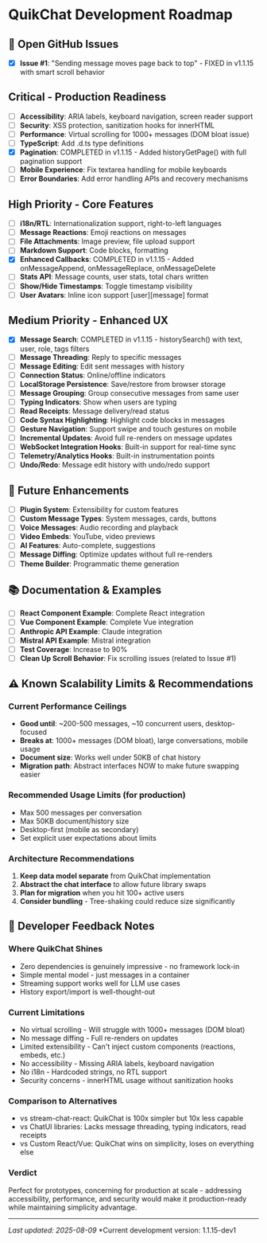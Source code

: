 # QuikChat Development Roadmap

## 🐛 Open GitHub Issues

- [x] **Issue #1**: "Sending message moves page back to top" - FIXED in v1.1.15 with smart scroll behavior

## Critical  - Production Readiness  

- [ ] **Accessibility**: ARIA labels, keyboard navigation, screen reader support
- [ ] **Security**: XSS protection, sanitization hooks for innerHTML
- [ ] **Performance**: Virtual scrolling for 1000+ messages (DOM bloat issue)
- [ ] **TypeScript**: Add .d.ts type definitions
- [x] **Pagination**: COMPLETED in v1.1.15 - Added historyGetPage() with full pagination support
- [ ] **Mobile Experience**: Fix textarea handling for mobile keyboards
- [ ] **Error Boundaries**: Add error handling APIs and recovery mechanisms

##  High Priority - Core Features  

- [ ] **i18n/RTL**: Internationalization support, right-to-left languages
- [ ] **Message Reactions**: Emoji reactions on messages
- [ ] **File Attachments**: Image preview, file upload support
- [ ] **Markdown Support**: Code blocks, formatting
- [x] **Enhanced Callbacks**: COMPLETED in v1.1.15 - Added onMessageAppend, onMessageReplace, onMessageDelete
- [ ] **Stats API**: Message counts, user stats, total chars written
- [ ] **Show/Hide Timestamps**: Toggle timestamp visibility
- [ ] **User Avatars**: Inline icon support [user][message] format

##  Medium Priority  - Enhanced UX
- [x] **Message Search**: COMPLETED in v1.1.15 - historySearch() with text, user, role, tags filters
- [ ] **Message Threading**: Reply to specific messages
- [ ] **Message Editing**: Edit sent messages with history
- [ ] **Connection Status**: Online/offline indicators
- [ ] **LocalStorage Persistence**: Save/restore from browser storage
- [ ] **Message Grouping**: Group consecutive messages from same user
- [ ] **Typing Indicators**: Show when users are typing
- [ ] **Read Receipts**: Message delivery/read status
- [ ] **Code Syntax Highlighting**: Highlight code blocks in messages
- [ ] **Gesture Navigation**: Support swipe and touch gestures on mobile
- [ ] **Incremental Updates**: Avoid full re-renders on message updates
- [ ] **WebSocket Integration Hooks**: Built-in support for real-time sync
- [ ] **Telemetry/Analytics Hooks**: Built-in instrumentation points
- [ ] **Undo/Redo**: Message edit history with undo/redo support

## 🔮 Future Enhancements 

- [ ] **Plugin System**: Extensibility for custom features
- [ ] **Custom Message Types**: System messages, cards, buttons
- [ ] **Voice Messages**: Audio recording and playback
- [ ] **Video Embeds**: YouTube, video previews
- [ ] **AI Features**: Auto-complete, suggestions
- [ ] **Message Diffing**: Optimize updates without full re-renders
- [ ] **Theme Builder**: Programmatic theme generation

## 📚 Documentation & Examples  

- [ ] **React Component Example**: Complete React integration
- [ ] **Vue Component Example**: Complete Vue integration  
- [ ] **Anthropic API Example**: Claude integration
- [ ] **Mistral API Example**: Mistral integration
- [ ] **Test Coverage**: Increase to 90%
- [ ] **Clean Up Scroll Behavior**: Fix scrolling issues (related to Issue #1)

## ⚠️ Known Scalability Limits & Recommendations

### Current Performance Ceilings
- **Good until**: ~200-500 messages, ~10 concurrent users, desktop-focused
- **Breaks at**: 1000+ messages (DOM bloat), large conversations, mobile usage
- **Document size**: Works well under 50KB of chat history
- **Migration path**: Abstract interfaces NOW to make future swapping easier

### Recommended Usage Limits (for production)
- Max 500 messages per conversation
- Max 50KB document/history size  
- Desktop-first (mobile as secondary)
- Set explicit user expectations about limits

### Architecture Recommendations
1. **Keep data model separate** from QuikChat implementation
2. **Abstract the chat interface** to allow future library swaps
3. **Plan for migration** when you hit 100+ active users
4. **Consider bundling** - Tree-shaking could reduce size significantly

## 📝 Developer Feedback Notes

### Where QuikChat Shines

- Zero dependencies is genuinely impressive - no framework lock-in
- Simple mental model - just messages in a container
- Streaming support works well for LLM use cases
- History export/import is well-thought-out

### Current Limitations 

- No virtual scrolling - Will struggle with 1000+ messages (DOM bloat)
- No message diffing - Full re-renders on updates
- Limited extensibility - Can't inject custom components (reactions, embeds, etc.)
- No accessibility - Missing ARIA labels, keyboard navigation
- No i18n - Hardcoded strings, no RTL support
- Security concerns - innerHTML usage without sanitization hooks

### Comparison to Alternatives 

- vs stream-chat-react: QuikChat is 100x simpler but 10x less capable
- vs ChatUI libraries: Lacks message threading, typing indicators, read receipts
- vs Custom React/Vue: QuikChat wins on simplicity, loses on everything else

### Verdict 

Perfect for prototypes, concerning for production at scale - addressing accessibility, performance, and security would make it production-ready while maintaining simplicity advantage.

---
*Last updated: 2025-08-09*
*Current development version: 1.1.15-dev1 
